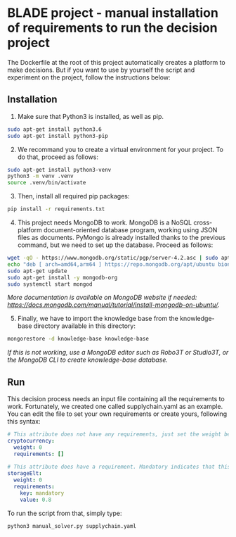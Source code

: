 # BLADE project - manual installation of requirements to run the decision project

The Dockerfile at the root of this project automatically creates a platform to make decisions. But if you want to use by yourself the script and experiment on the project, follow the instructions below:

## Installation

1. Make sure that Python3 is installed, as well as pip.

```bash
sudo apt-get install python3.6
sudo apt-get install python3-pip
```

2. We recommand you to create a virtual environment for your project. To do that, proceed as follows:

```bash
sudo apt-get install python3-venv
python3 -m venv .venv
source .venv/bin/activate
```

3. Then, install all required pip packages:

```bash
pip install -r requirements.txt
```

4. This project needs MongoDB to work. MongoDB is a NoSQL cross-platform document-oriented database program, working using JSON files as documents. PyMongo is already installed thanks to the previous command, but we need to set up the database. Proceed as follows:

```bash
wget -qO - https://www.mongodb.org/static/pgp/server-4.2.asc | sudo apt-key add -
echo "deb [ arch=amd64,arm64 ] https://repo.mongodb.org/apt/ubuntu bionic/mongodb-org/4.2 multiverse" | sudo tee /etc/apt/sources.list.d/mongodb-org-4.2.list
sudo apt-get update
sudo apt-get install -y mongodb-org
sudo systemctl start mongod
```

*More documentation is available on MongoDB website if needed: https://docs.mongodb.com/manual/tutorial/install-mongodb-on-ubuntu/.*

5. Finally, we have to import the knowledge base from the knowledge-base directory available in this directory:

```bash
mongorestore -d knowledge-base knowledge-base
```

*If this is not working, use a MongoDB editor such as Robo3T or Studio3T, or the MongoDB CLI to create knowledge-base database.*

## Run

This decision process needs an input file containing all the requirements to work. Fortunately, we created one called supplychain.yaml as an example. You can edit the file to set your own requirements or create yours, following this syntax:

```yaml
# This attribute does not have any requirements, just set the weight between 0 and 1, that represents the importance of the criteria in the decision (if it helps you, in our research paper, we use a Likert scale to define the values!)
cryptocurrency:
  weight: 0
  requirements: []
  
# This attribute does have a requirement. Mandatory indicates that this attribute is required in the decision process and any alternative that does not match with that will be automatically rejected. The value field is the value required.
storageElt:
  weight: 0
  requirements:
    key: mandatory
    value: 0.8
```

To run the script from that, simply type:

```bash
python3 manual_solver.py supplychain.yaml
```